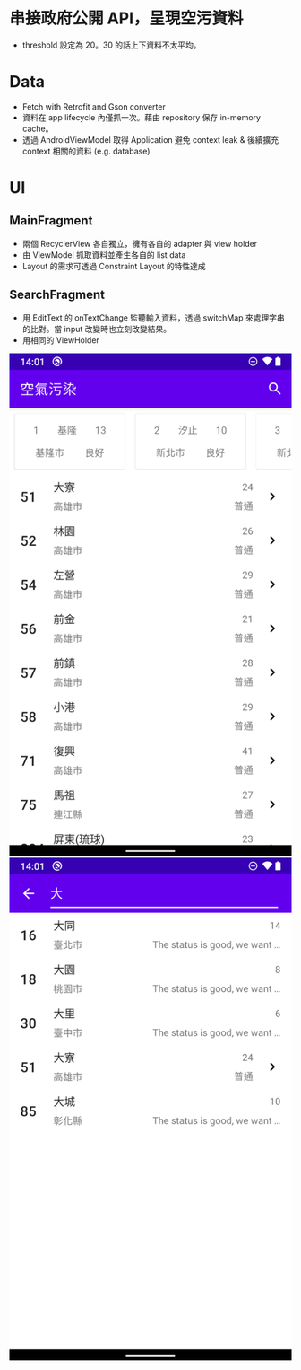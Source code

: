# 串接政府公開 API，呈現空污資料

- threshold 設定為 20。30 的話上下資料不太平均。

# Data
- Fetch with Retrofit and Gson converter
- 資料在 app lifecycle 內僅抓一次。藉由 repository 保存 in-memory cache。
- 透過 AndroidViewModel 取得 Application 避免 context leak & 後續擴充 context 相關的資料 (e.g. database)

# UI
## MainFragment
- 兩個 RecyclerView 各自獨立，擁有各自的 adapter 與 view holder
- 由 ViewModel 抓取資料並產生各自的 list data
- Layout 的需求可透過 Constraint Layout 的特性達成
## SearchFragment
- 用 EditText 的 onTextChange 監聽輸入資料，透過 switchMap 來處理字串的比對。當 input 改變時也立刻改變結果。
- 用相同的 ViewHolder 

![](device-2022-01-02-140125.png)
![](device-2022-01-02-140154.png)
